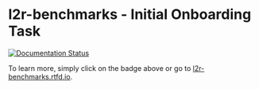 # l2r-benchmarks - Initial Onboarding Task

[![Documentation Status](https://readthedocs.org/projects/l2r-benchmarks/badge/?version=latest)](https://l2r-benchmarks.readthedocs.io/en/latest/?badge=latest)
      
To learn more, simply click on the badge above or go to [l2r-benchmarks.rtfd.io](https://l2r-benchmarks.rtfd.io).
